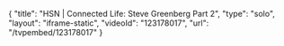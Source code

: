 {
    "title": "HSN | Connected Life: Steve Greenberg Part 2",
    "type": "solo",
    "layout": "iframe-static",
    "videoId": "123178017",
    "url": "\/tvpembed\/123178017"
}